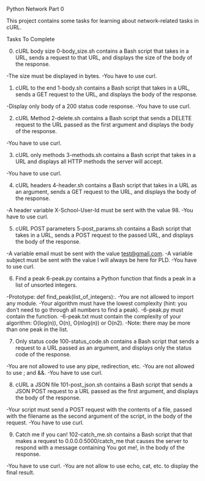 Python Network Part 0

This project contains some tasks for learning about network-related tasks in cURL.

Tasks To Complete
 
0. cURL body size
0-body_size.sh contains a Bash script that takes in a URL, sends a request to that URL, and displays the size of the body of the response.

-The size must be displayed in bytes.
-You have to use curl.
 
1. cURL to the end
1-body.sh contains a Bash script that takes in a URL, sends a GET request to the URL, and displays the body of the response.

-Display only body of a 200 status code response.
-You have to use curl.
 
2. cURL Method
2-delete.sh contains a Bash script that sends a DELETE request to the URL passed as the first argument and displays the body of the response.

-You have to use curl.
 
3. cURL only methods
3-methods.sh contains a Bash script that takes in a URL and displays all HTTP methods the server will accept.

-You have to use curl.
 
4. cURL headers
4-header.sh contains a Bash script that takes in a URL as an argument, sends a GET request to the URL, and displays the body of the response.

-A header variable X-School-User-Id must be sent with the value 98.
-You have to use curl.
 
5. cURL POST parameters
5-post_params.sh contains a Bash script that takes in a URL, sends a POST request to the passed URL, and displays the body of the response.

-A variable email must be sent with the value test@gmail.com.
-A variable subject must be sent with the value I will always be here for PLD.
-You have to use curl.
 
6. Find a peak
6-peak.py contains a Python function that finds a peak in a list of unsorted integers.

-Prototype: def find_peak(list_of_integers):.
-You are not allowed to import any module.
-Your algorithm must have the lowest complexity (hint: you don’t need to go through all numbers to find a peak).
-6-peak.py must contain the function.
-6-peak.txt must contain the complexity of your algorithm: O(log(n)), O(n), O(nlog(n)) or O(n2).
-Note: there may be more than one peak in the list.
 
7. Only status code
100-status_code.sh contains a Bash script that sends a request to a URL passed as an argument, and displays only the status code of the response.

-You are not allowed to use any pipe, redirection, etc.
-You are not allowed to use ; and &&.
-You have to use curl.
 
8. cURL a JSON file
101-post_json.sh contains a Bash script that sends a JSON POST request to a URL passed as the first argument, and displays the body of the response.

-Your script must send a POST request with the contents of a file, passed with the filename as the second argument of the script, in the body of the request.
-You have to use curl.
 
9. Catch me if you can!
102-catch_me.sh contains a Bash script that that makes a request to 0.0.0.0:5000/catch_me that causes the server to respond with a message containing You got me!, in the body of the response.

-You have to use curl.
-You are not allow to use echo, cat, etc. to display the final result.

